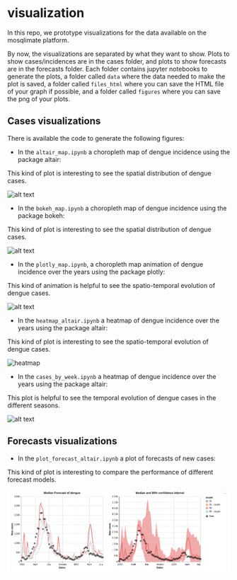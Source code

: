 # visualization
In this repo, we prototype visualizations for the data available on the mosqlimate platform.

By now, the visualizations are separated by what they want to show. Plots to show cases/incidences are in the cases folder, and plots to show forecasts are in the forecasts folder. Each folder contains jupyter notebooks to generate the plots, a folder called `data` where the data needed to make the plot is saved,  a folder called `files_html` where you can save the HTML file of your graph if possible, and a folder called `figures` where you can save the png of your plots.

## Cases visualizations

There is available the code to generate the following figures:

* In the `altair_map.ipynb` a choropleth map of dengue incidence using the package altair:  

This kind of plot is interesting to see the spatial distribution of dengue cases. 

![alt text](https://raw.githubusercontent.com/eduardocorrearaujo/visualization/forecast_plot/cases/figures/map_altair.png)

* In the `bokeh_map.ipynb` a choropleth map of dengue incidence using the package bokeh: 

This kind of plot is interesting to see the spatial distribution of dengue cases.

![alt text](https://raw.githubusercontent.com/eduardocorrearaujo/visualization/forecast_plot/cases/figures/map_bokeh.png)

* In the `plotly_map.ipynb`, a choropleth map animation of dengue incidence over the years using the package plotly:  

This kind of animation is helpful to see the spatio-temporal evolution of dengue cases.

![alt text](https://raw.githubusercontent.com/eduardocorrearaujo/visualization/forecast_plot/cases/figures/map_plotly.png)

* In the `heatmap_altair.ipynb` a heatmap of dengue incidence over the years using the package altair:  

This kind of plot is interesting to see the spatio-temporal evolution of dengue cases.


![heatmap](https://raw.githubusercontent.com/eduardocorrearaujo/visualization/forecast_plot/cases/figures/heatmap_dengue.png)

* In the `cases_by_week.ipynb` a heatmap of dengue incidence over the years using the package altair:  

This plot is helpful to see the temporal evolution of dengue cases in the different seasons.

![alt text](https://raw.githubusercontent.com/eduardocorrearaujo/visualization/forecast_plot/cases/figures/plotly_by_week.png)


## Forecasts visualizations 

* In the `plot_forecast_altair.ipynb` a plot of forecasts of new cases:  

This kind of plot is interesting to compare the performance of different forecast models.

![forecasts](./forecasts/figures/forecast_dengue.png)
